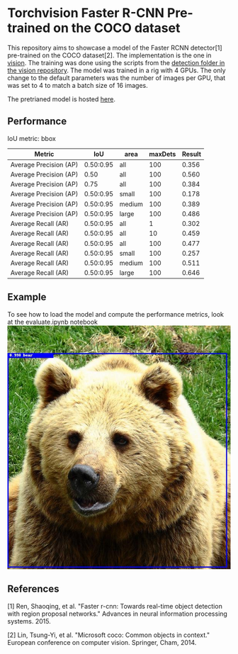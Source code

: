 # Torchvision Faster R-CNN Pre-trained on the COCO dataset

This repository aims to showcase a model of the Faster RCNN detector[1] pre-trained on the COCO dataset[2]. The implementation is the one in [vision](https://github.com/pytorch/vision/blob/master/torchvision/models/detection/faster_rcnn.py). The training was done using the scripts from the [detection folder in the vision repository](https://github.com/pytorch/vision/tree/master/references/detection). The model was trained in a rig with 4 GPUs. The only change to the default parameters was the number of images per GPU, that was set to 4 to match a batch size of 16 images.

The pretrianed model is hosted [here](https://ababino-models.s3.amazonaws.com/resnet101_7a82fa4a.pth).

## Performance

IoU metric: bbox

| Metric| IoU | area | maxDets| Result |
|-------|-----|------|--------|--------|
| Average Precision (AP) |0.50:0.95 |   all | 100 |0.356|
| Average Precision (AP) |0.50      |   all | 100 |0.560|
| Average Precision (AP) |0.75      |   all | 100 |0.384|
| Average Precision (AP) |0.50:0.95 | small | 100 |0.178|
| Average Precision (AP) |0.50:0.95 |medium | 100 |0.389|
| Average Precision (AP) |0.50:0.95 | large | 100 |0.486|
| Average Recall    (AR) |0.50:0.95 |   all |   1 |0.302|
| Average Recall    (AR) |0.50:0.95 |   all |  10 |0.459|
| Average Recall    (AR) |0.50:0.95 |   all | 100 |0.477|
| Average Recall    (AR) |0.50:0.95 | small | 100 |0.257|
| Average Recall    (AR) |0.50:0.95 |medium | 100 |0.511|
| Average Recall    (AR) |0.50:0.95 | large | 100 |0.646|

## Example
To see how to load the model and compute the performance metrics, look at the evaluate.ipynb notebook
![detected bear](bear.jpg)

## References
[1] Ren, Shaoqing, et al. "Faster r-cnn: Towards real-time object detection with region proposal networks." Advances in neural information processing systems. 2015.

[2] Lin, Tsung-Yi, et al. "Microsoft coco: Common objects in context." European conference on computer vision. Springer, Cham, 2014.